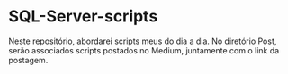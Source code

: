 # SQL-Server-scripts
Neste repositório, abordarei scripts meus do dia a dia.
No diretório Post, serão associados scripts postados no Medium, juntamente com o link da postagem.
